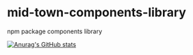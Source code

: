 # mid-town-components-library
npm package components library

[![Anurag's GitHub stats](https://github-readme-stats.vercel.app/api?username=GLRJr&show_owner=false)](https://github.com/GLRJr/github-readme-stats)

